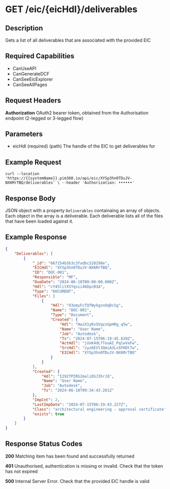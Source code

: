 # GET /eic/{eicHdl}/deliverables

## Description
Gets a list of all deliverables that are associated with the provided EIC

## Required Capabilities
* CanUseAPI
* CanGenerateDCF
* CanSeeEicExplorer
* CanSeeAllPages

## Request Headers

**Authorization** OAuth2 bearer token, obtained from the Authorisation endpoint (2-legged or 3-legged flow)

## Parameters
* eicHdl (required) (path) The handle of the EIC to get deliverables for


## Example Request
`
curl --location 'https://{{systemName}}.pim360.io/api/eic/XYSp3hn0TDuJV-NX6MrTBQ/deliverables' \
--header 'Authorization: ••••••'
`

## Response Body
JSON object with a property `Deliverables` containaing an array of objects. Each object in the array is a deliverable. Each deliverable lists all of the files that have been loaded against  it.

## Example Response
```JSON
{
    "Deliverables": [
        {
            "_id": "667154b3b3c3fadbc520298e",
            "EICHdl": "XYSp3hn0TDuJV-NX6MrTBQ",
            "ID": "DOC-001",
            "Responsible": "MF",
            "DueDate": "2024-06-18T00:00:00.000Z",
            "Hdl": "cY45litXSYqsii46DpcB1A",
            "Type": "DOCUMENT",
            "Files": [
                {
                    "Hdl": "O3omyFcTQfWykgsnUqDcSg",
                    "Name": "DOC-001",
                    "Type": "Document",
                    "Created": {
                        "Hdl": "HwiX1yRxSVqzzGpHRg_q5w",
                        "Name": "User Name",
                        "Job": "Autodesk",
                        "Ts": "2024-07-15T06:19:45.620Z",
                        "ActHdl": "jUxK4dLfTouAI_PqlwVaFw",
                        "SrcHdl": "zyz6EVl3QmiA3Ls5FHDt7w",
                        "EICHdl": "XYSp3hn0TDuJV-NX6MrTBQ"
                    }
                }
            ],
            "Created": {
                "Hdl": "I292TPZ0S2maliDSJ3hrJQ",
                "Name": "User Name",
                "Job": "Autodesk",
                "Ts": "2024-06-18T09:34:43.261Z"
            },
            "ImpCnt": 2,
            "LastImpDate": "2024-07-15T06:19:43.227Z",
            "Class": "architectural engineering - approval certificate",
            "exists": true
        }
    ]
}
```

## Response Status Codes
**200** Matching item has been found and successfully returned

**401** Unauthorised, authentication is missing or invalid. Check that the token has not expired

**500** Internal Server Error. Check that the provided EIC handle is valid


